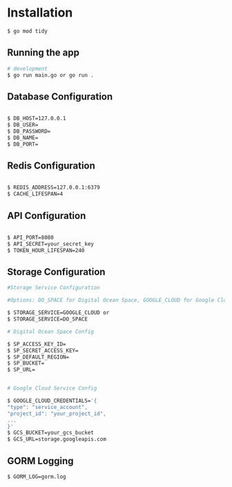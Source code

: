 # Installation

```bash
$ go mod tidy
```

## Running the app

```bash
# development
$ go run main.go or go run .

```

## Database Configuration

```bash

$ DB_HOST=127.0.0.1
$ DB_USER=
$ DB_PASSWORD=
$ DB_NAME=
$ DB_PORT=

```

## Redis Configuration

```bash

$ REDIS_ADDRESS=127.0.0.1:6379
$ CACHE_LIFESPAN=4

```

## API Configuration

```bash

$ API_PORT=8080
$ API_SECRET=your_secret_key
$ TOKEN_HOUR_LIFESPAN=240

```

## Storage Configuration

```bash
#Storage Service Configuration

#Options: DO_SPACE for Digital Ocean Space, GOOGLE_CLOUD for Google Cloud Service

$ STORAGE_SERVICE=GOOGLE_CLOUD or
$ STORAGE_SERVICE=DO_SPACE

# Digital Ocean Space Config

$ SP_ACCESS_KEY_ID=
$ SP_SECRET_ACCESS_KEY=
$ SP_DEFAULT_REGION=
$ SP_BUCKET=
$ SP_URL=


# Google Cloud Service Config

$ GOOGLE_CLOUD_CREDENTIALS='{
"type": "service_account",
"project_id": "your_project_id",
...
}'
$ GCS_BUCKET=your_gcs_bucket
$ GCS_URL=storage.googleapis.com

```

## GORM Logging

```bash
$ GORM_LOG=gorm.log
```

#
